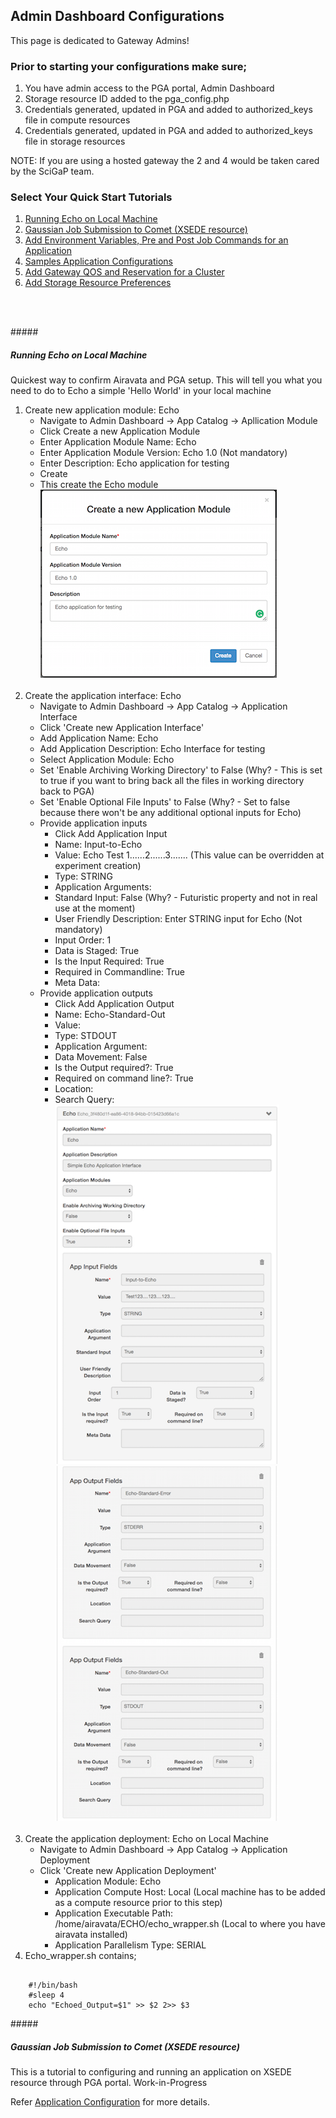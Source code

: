 ## Admin Dashboard Configurations

This page is dedicated to Gateway Admins!

### Prior to starting your configurations make sure;
1. You have admin access to the PGA portal, Admin Dashboard
2. Storage resource ID added to the pga_config.php </br>
3. Credentials generated, updated in PGA and added to authorized_keys file in compute resources
4. Credentials generated, updated in PGA and added to authorized_keys file in storage resources

NOTE: If you are using a hosted gateway the 2 and 4 would be taken cared by the SciGaP team.

### Select Your Quick Start Tutorials
1. <a href="#LocalJob">Running Echo on Local Machine</a></br>
2. <a href="#GaussianJob">Gaussian Job Submission to Comet (XSEDE resource)</a></br>
3. <a href="#PrePostCommands">Add Environment Variables, Pre and Post Job Commands for an Application</a></br>
4. <a href="#SampleApp">Samples Application Configurations</a></br>
5. <a href= "#QOS&Reservation">Add Gateway QOS and Reservation for a Cluster</a></br>
6. <a href= "#Preference">Add Storage Resource Preferences</a></br>
<br>
</br>

#####<h5 id="LocalJob">Running Echo on Local Machine</h5>
Quickest way to confirm Airavata and PGA setup. This will tell you what you need to do to Echo a simple 'Hello World' in your local machine

1. Create new application module: Echo
    - Navigate to Admin Dashboard &rarr; App Catalog &rarr; Apllication Module 
    - Click Create a new Application Module
    - Enter Application Module Name: Echo
    - Enter Application Module Version: Echo 1.0 (Not mandatory)
    - Enter Description: Echo application for testing
    - Create
    - This create the Echo module </br>
![Screenshot](img/AppModule.png) </br></br>
2. Create the application interface: Echo
    - Navigate to Admin Dashboard &rarr; App Catalog &rarr; Application Interface
    - Click 'Create new Application Interface'
    - Add Application Name: Echo
    - Add Application Description: Echo Interface for testing
    - Select Application Module: Echo
    - Set 'Enable Archiving Working Directory' to False (Why? - This is set to true if you want to bring back all the files in working directory back to PGA)
    - Set 'Enable Optional File Inputs' to False (Why? - Set to false because there won't be any additional optional inputs for Echo)
    - Provide application inputs
        - Click Add Application Input
        - Name: Input-to-Echo
        - Value: Echo Test 1......2......3....... (This value can be overridden at experiment creation)
        - Type: STRING
        - Application Arguments:
        - Standard Input: False (Why? - Futuristic property and not in real use at the moment)
        - User Friendly Description: Enter STRING input for Echo (Not mandatory)
        - Input Order: 1
        - Data is Staged: True
        - Is the Input Required: True
        - Required in Commandline: True
        - Meta Data:
    - Provide application outputs
        - Click Add Application Output
        - Name: Echo-Standard-Out
        - Value:
        - Type: STDOUT
        - Application Argument:
        - Data Movement: False
        - Is the Output required?: True
        - Required on command line?: True
        - Location:
        - Search Query:</br>
![Screenshot](img/AppInterface1.png) ![Screenshot](img/AppInterface2.png) </br></br>
3. Create the application deployment: Echo on Local Machine
    - Navigate to Admin Dashboard &rarr; App Catalog &rarr; Application Deployment
    - Click 'Create new Application Deployment'
        - Application Module: Echo
        - Application Compute Host: Local (Local machine has to be added as a compute resource prior to this step)
        - Application Executable Path: /home/airavata/ECHO/echo_wrapper.sh (Local to where you have airavata installed)
        - Application Parallelism Type: SERIAL
4. Echo_wrapper.sh contains;
<pre><code>
    #!/bin/bash
    #sleep 4
    echo "Echoed_Output=$1" >> $2 2>> $3  
</code></pre>
           
#####<h5 id="GaussianJob">Gaussian Job Submission to Comet  (XSEDE resource)</h5>
This is a tutorial to configuring and running an application on XSEDE resource through PGA portal.
Work-in-Progress

Refer <a href="/Gateway-Configurations/#AppCatalog" target="_blank">Application Configuration</a> for more details.

